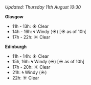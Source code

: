 *Updated: Thursday 11th August 10:30*

**Glasgow**

* 11h - 13h: :sunny: Clear
* 14h - 16h: :cyclone: Windy (:sunny:) [:sunny: as of 10h]
* 17h - 22h: :sunny: Clear

**Edinburgh**

* 11h - 14h: :sunny: Clear
* 15h, 16h: :cyclone: Windy (:sunny:) [:sunny: as of 10h]
* 17h - 20h: :sunny: Clear
* 21h: :cyclone: Windy (:sunny:)
* 22h: :sunny: Clear

